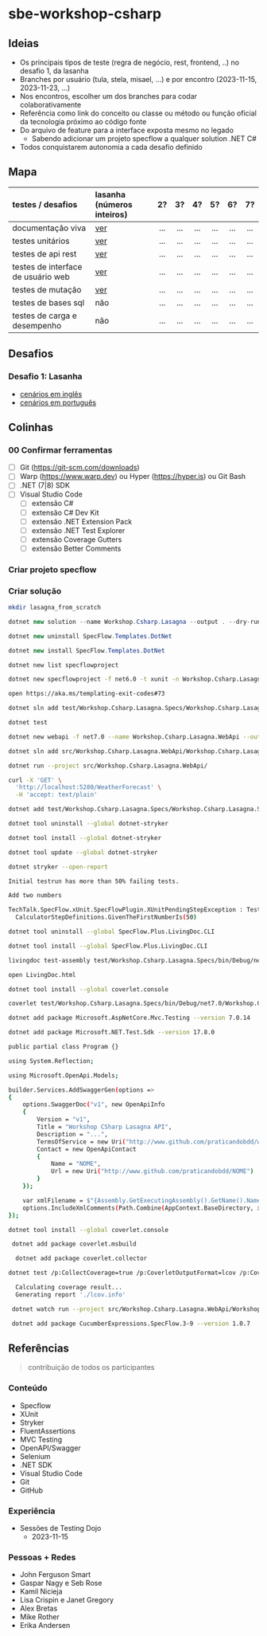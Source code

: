# sbe-workshop-csharp

## Ideias

* Os principais tipos de teste (regra de negócio, rest, frontend, ..) no desafio 1, da lasanha
* Branches por usuário (tula, stela, misael, ...) e por encontro (2023-11-15, 2023-11-23, ...)
* Nos encontros, escolher um dos branches para codar colaborativamente
* Referência como link do conceito ou classe ou método ou função oficial da tecnologia próximo ao código fonte
* Do arquivo de feature para a interface exposta mesmo no legado
  * Sabendo adicionar um projeto specflow a qualquer solution .NET C#
* Todos conquistarem autonomia a cada desafio definido

## Mapa

| testes / desafios | lasanha (números inteiros) | 2? | 3? | 4? | 5? | 6? | 7? |
| :-------------- | :--------------- | :---: | :---: | :---: | :---: | :---: | :---: |
| documentação viva |  [ver](#challenge1_livingdoc) | ... | ... | ... | ... | ... | ... |
| testes unitários |  [ver](#challenge1_unit) | ... | ... | ... | ... | ... | ... |
| testes de api rest | [ver](#challenge1_rest) | ... | ... | ... | ... | ... | ... |
| testes de interface de usuário web | [ver](#challenge1_web) | ... | ... | ... | ... | ... | ... |
| testes de mutação | [ver](#challenge1_mutation) | ... | ... | ... | ... | ... | ... |
| testes de bases sql | não | ... | ... | ... | ... | ... | ... |
| testes de carga e desempenho | não | ... | ... | ... | ... | ... | ... |

## Desafios

### Desafio 1: Lasanha

* [cenários em inglês](./estimate_lasagna_times.feature)
* [cenários em português](./estimar_tempos_de_lasanha.feature)
  
## Colinhas

### 00 Confirmar ferramentas

* [ ] Git (https://git-scm.com/downloads)
* [ ] Warp (https://www.warp.dev) ou Hyper (https://hyper.is) ou Git Bash
* [ ] .NET (7|8) SDK
* [ ] Visual Studio Code
  * [ ] extensão C#
  * [ ] extensão C# Dev Kit
  * [ ] extensão .NET Extension Pack
  * [ ] extensão .NET Test Explorer
  * [ ] extensão Coverage Gutters
  * [ ] extensão Better Comments

### Criar projeto specflow

### Criar solução

```bash
mkdir lasagna_from_scratch
```

```csharp
dotnet new solution --name Workshop.Csharp.Lasagna --output . --dry-run
```

```csharp
dotnet new uninstall SpecFlow.Templates.DotNet
```

```csharp
dotnet new install SpecFlow.Templates.DotNet
```

```bash
dotnet new list specflowproject
```

```bash
dotnet new specflowproject -f net6.0 -t xunit -n Workshop.Csharp.Lasagna.Specs -o test/Workshop.Csharp.Lasagna.Specs --dry-run
```

```bash
open https://aka.ms/templating-exit-codes#73
```

```bash
dotnet sln add test/Workshop.Csharp.Lasagna.Specs/Workshop.Csharp.Lasagna.Specs.csproj
```

```bash
dotnet test
```

```bash
dotnet new webapi -f net7.0 --name Workshop.Csharp.Lasagna.WebApi --output src/Workshop.Csharp.Lasagna.WebApi --dry-run
```

```bash
dotnet sln add src/Workshop.Csharp.Lasagna.WebApi/Workshop.Csharp.Lasagna.WebApi.csproj
```

```bash
dotnet run --project src/Workshop.Csharp.Lasagna.WebApi/ 
```

```bash
curl -X 'GET' \
  'http://localhost:5280/WeatherForecast' \
  -H 'accept: text/plain'
```

```bash
dotnet add test/Workshop.Csharp.Lasagna.Specs/Workshop.Csharp.Lasagna.Specs.csproj reference src/Workshop.Csharp.Lasagna.WebApi/Workshop.Csharp.Lasagna.WebApi.csproj
```

```bash
dotnet tool uninstall --global dotnet-stryker
```

```bash
dotnet tool install --global dotnet-stryker
```

```bash
dotnet tool update --global dotnet-stryker
```

```bash
dotnet stryker --open-report
```

```bash
Initial testrun has more than 50% failing tests.

Add two numbers

TechTalk.SpecFlow.xUnit.SpecFlowPlugin.XUnitPendingStepException : Test pending: One or more step definitions are not implemented yet.
  CalculatorStepDefinitions.GivenTheFirstNumberIs(50)
```

```bash
dotnet tool uninstall --global SpecFlow.Plus.LivingDoc.CLI
```

```bash
dotnet tool install --global SpecFlow.Plus.LivingDoc.CLI
```

```bash
livingdoc test-assembly test/Workshop.Csharp.Lasagna.Specs/bin/Debug/net7.0/Workshop.Csharp.Lasagna.Specs.dll -t test/Workshop.Csharp.Lasagna.Specs/bin/Debug/net7.0/TestExecution.json
```

```bash
open LivingDoc.html
```

```bash
dotnet tool install --global coverlet.console
```

```bash
coverlet test/Workshop.Csharp.Lasagna.Specs/bin/Debug/net7.0/Workshop.Csharp.Lasagna.Specs.dll --target "dotnet" --targetargs "test"
```

```bash
dotnet add package Microsoft.AspNetCore.Mvc.Testing --version 7.0.14
```

```bash
dotnet add package Microsoft.NET.Test.Sdk --version 17.8.0
```

```bash
public partial class Program {}
```

```bash
using System.Reflection;
```

```bash
using Microsoft.OpenApi.Models;
```

```bash
builder.Services.AddSwaggerGen(options =>
{
    options.SwaggerDoc("v1", new OpenApiInfo
    {
        Version = "v1",
        Title = "Workshop CSharp Lasagna API",
        Description = "...",
        TermsOfService = new Uri("http://www.github.com/praticandobdd/workshop/csharp/lasagna"),
        Contact = new OpenApiContact
        {
            Name = "NOME",
            Url = new Uri("http://www.github.com/praticandobdd/NOME")
        }
    });

    var xmlFilename = $"{Assembly.GetExecutingAssembly().GetName().Name}.xml";
    options.IncludeXmlComments(Path.Combine(AppContext.BaseDirectory, xmlFilename));
});
```


```bash
dotnet tool install --global coverlet.console
```
```bash
 dotnet add package coverlet.msbuild
```
```bash
  dotnet add package coverlet.collector
```

```bash
dotnet test /p:CollectCoverage=true /p:CoverletOutputFormat=lcov /p:CoverletOutput=./lcov.info ./test/Workshop.Csharp.Lasagna.Specs/
```


```bash
  Calculating coverage result...
  Generating report './lcov.info'
```

```bash
 dotnet watch run --project src/Workshop.Csharp.Lasagna.WebApi/Workshop.Csharp.Lasagna.WebApi.csproj
```

```bash
 dotnet add package CucumberExpressions.SpecFlow.3-9 --version 1.0.7
```

## Referências

> contribuição de todos os participantes

### Conteúdo

* Specflow
* XUnit
* Stryker
* FluentAssertions
* MVC Testing
* OpenAPI/Swagger
* Selenium
* .NET SDK
* Visual Studio Code
* Git
* GitHub
  
### Experiência

* Sessões de Testing Dojo
  * 2023-11-15

### Pessoas + Redes

* John  Ferguson Smart
* Gaspar Nagy e Seb Rose
* Kamil Nicieja
* Lisa Crispin e Janet Gregory
* Alex Bretas
* Mike Rother
* Erika Andersen